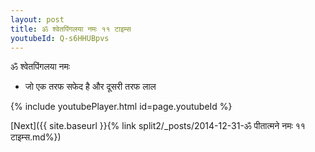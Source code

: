 ```yaml
---
layout: post
title: ॐ श्वेतपिंगलया नमः ११ टाइम्स
youtubeId: Q-s6HHUBpvs
---
```

 
 
 ॐ श्वेतपिंगलया नमः  
 
 -  जो एक तरफ सफेद है और दूसरी तरफ लाल 
 
  
 
  
 
 
 
 
 
 


{% include youtubePlayer.html id=page.youtubeId %}
 
[Next]({{ site.baseurl }}{% link  split2/_posts/2014-12-31-ॐ पीतात्मने नमः ११ टाइम्स.md%})
 

